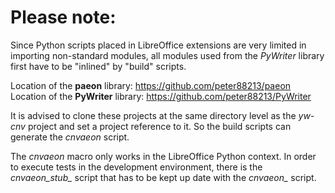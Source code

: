 # Please note:

Since Python scripts placed in LibreOffice extensions are very limited in importing non-standard modules, all modules used from the  *PyWriter*  library first have to be "inlined" by "build" scripts.

Location of the  **paeon**  library: https://github.com/peter88213/paeon
Location of the  **PyWriter**  library: https://github.com/peter88213/PyWriter

It is advised to clone these projects at the same directory level as the  *yw-cnv*  project and set a project reference to it. So the build scripts can generate the  *cnvaeon*  script.

The *cnvaeon* macro only works in the LibreOffice Python context. In order to execute tests in the development environment, there is the *cnvaeon_stub_* script that has to be kept up date with the *cnvaeon_* script.